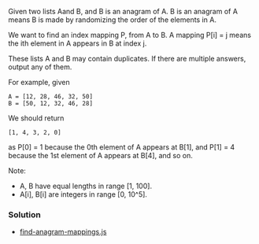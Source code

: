 Given two lists Aand B, and B is an anagram of A. B is an anagram of A means B is made by randomizing the order of the elements in A.

We want to find an index mapping P, from A to B. A mapping P[i] = j means the ith element in A appears in B at index j.

These lists A and B may contain duplicates. If there are multiple answers, output any of them.

For example, given

```
A = [12, 28, 46, 32, 50]
B = [50, 12, 32, 46, 28]
```

We should return

```
[1, 4, 3, 2, 0]
```

as P[0] = 1 because the 0th element of A appears at B[1], and P[1] = 4 because the 1st element of A appears at B[4], and so on.

Note:

* A, B have equal lengths in range [1, 100].
* A[i], B[i] are integers in range [0, 10^5].

### Solution

* [find-anagram-mappings.js](find-anagram-mappings.js)
